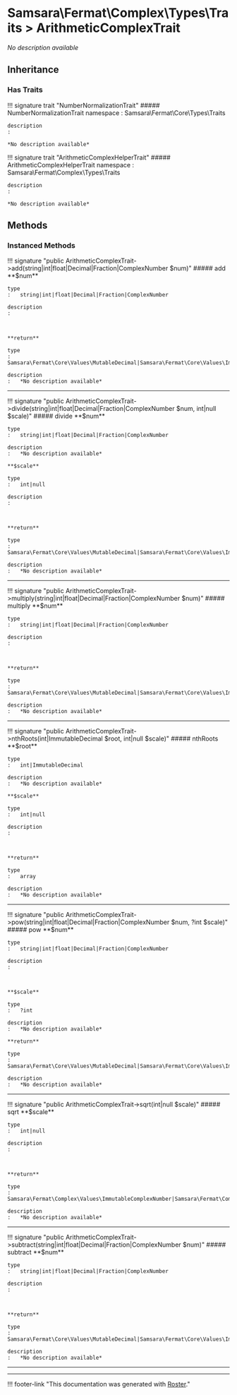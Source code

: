 # Samsara\Fermat\Complex\Types\Traits > ArithmeticComplexTrait

*No description available*


## Inheritance


### Has Traits

!!! signature trait "NumberNormalizationTrait"
    ##### NumberNormalizationTrait
    namespace
    :   Samsara\Fermat\Core\Types\Traits

    description
    :   

    *No description available*

!!! signature trait "ArithmeticComplexHelperTrait"
    ##### ArithmeticComplexHelperTrait
    namespace
    :   Samsara\Fermat\Complex\Types\Traits

    description
    :   

    *No description available*



## Methods


### Instanced Methods

!!! signature "public ArithmeticComplexTrait->add(string|int|float|Decimal|Fraction|ComplexNumber $num)"
    ##### add
    **$num**

    type
    :   string|int|float|Decimal|Fraction|ComplexNumber

    description
    :   
    
    

    **return**

    type
    :   Samsara\Fermat\Core\Values\MutableDecimal|Samsara\Fermat\Core\Values\ImmutableDecimal|Samsara\Fermat\Complex\Values\MutableComplexNumber|Samsara\Fermat\Complex\Values\ImmutableComplexNumber|Samsara\Fermat\Core\Values\MutableFraction|Samsara\Fermat\Core\Values\ImmutableFraction|static

    description
    :   *No description available*
    
---

!!! signature "public ArithmeticComplexTrait->divide(string|int|float|Decimal|Fraction|ComplexNumber $num, int|null $scale)"
    ##### divide
    **$num**

    type
    :   string|int|float|Decimal|Fraction|ComplexNumber

    description
    :   *No description available*

    **$scale**

    type
    :   int|null

    description
    :   
    
    

    **return**

    type
    :   Samsara\Fermat\Core\Values\MutableDecimal|Samsara\Fermat\Core\Values\ImmutableDecimal|Samsara\Fermat\Complex\Values\MutableComplexNumber|Samsara\Fermat\Complex\Values\ImmutableComplexNumber|Samsara\Fermat\Core\Values\MutableFraction|Samsara\Fermat\Core\Values\ImmutableFraction|static

    description
    :   *No description available*
    
---

!!! signature "public ArithmeticComplexTrait->multiply(string|int|float|Decimal|Fraction|ComplexNumber $num)"
    ##### multiply
    **$num**

    type
    :   string|int|float|Decimal|Fraction|ComplexNumber

    description
    :   
    
    

    **return**

    type
    :   Samsara\Fermat\Core\Values\MutableDecimal|Samsara\Fermat\Core\Values\ImmutableDecimal|Samsara\Fermat\Complex\Values\MutableComplexNumber|Samsara\Fermat\Complex\Values\ImmutableComplexNumber|Samsara\Fermat\Core\Values\MutableFraction|Samsara\Fermat\Core\Values\ImmutableFraction|static

    description
    :   *No description available*
    
---

!!! signature "public ArithmeticComplexTrait->nthRoots(int|ImmutableDecimal $root, int|null $scale)"
    ##### nthRoots
    **$root**

    type
    :   int|ImmutableDecimal

    description
    :   *No description available*

    **$scale**

    type
    :   int|null

    description
    :   
    
    

    **return**

    type
    :   array

    description
    :   *No description available*
    
---

!!! signature "public ArithmeticComplexTrait->pow(string|int|float|Decimal|Fraction|ComplexNumber $num, ?int $scale)"
    ##### pow
    **$num**

    type
    :   string|int|float|Decimal|Fraction|ComplexNumber

    description
    :   
    
    

    **$scale**

    type
    :   ?int

    description
    :   *No description available*

    **return**

    type
    :   Samsara\Fermat\Core\Values\MutableDecimal|Samsara\Fermat\Core\Values\ImmutableDecimal|Samsara\Fermat\Complex\Values\MutableComplexNumber|Samsara\Fermat\Complex\Values\ImmutableComplexNumber|Samsara\Fermat\Core\Values\MutableFraction|Samsara\Fermat\Core\Values\ImmutableFraction|static

    description
    :   *No description available*
    
---

!!! signature "public ArithmeticComplexTrait->sqrt(int|null $scale)"
    ##### sqrt
    **$scale**

    type
    :   int|null

    description
    :   
    
    

    **return**

    type
    :   Samsara\Fermat\Complex\Values\ImmutableComplexNumber|Samsara\Fermat\Complex\Values\MutableComplexNumber|Samsara\Fermat\Core\Values\ImmutableDecimal|static

    description
    :   *No description available*
    
---

!!! signature "public ArithmeticComplexTrait->subtract(string|int|float|Decimal|Fraction|ComplexNumber $num)"
    ##### subtract
    **$num**

    type
    :   string|int|float|Decimal|Fraction|ComplexNumber

    description
    :   
    
    

    **return**

    type
    :   Samsara\Fermat\Core\Values\MutableDecimal|Samsara\Fermat\Core\Values\ImmutableDecimal|Samsara\Fermat\Complex\Values\MutableComplexNumber|Samsara\Fermat\Complex\Values\ImmutableComplexNumber|Samsara\Fermat\Core\Values\MutableFraction|Samsara\Fermat\Core\Values\ImmutableFraction|static

    description
    :   *No description available*
    
---




---
!!! footer-link "This documentation was generated with [Roster](https://jordanrl.github.io/Roster/)."